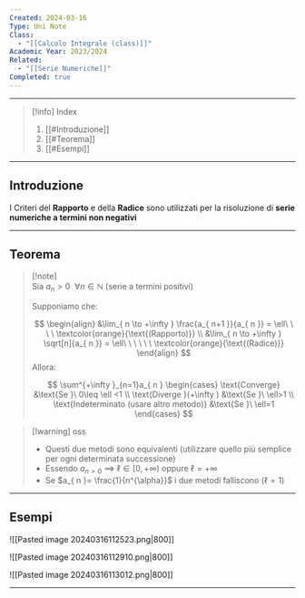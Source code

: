 ```yaml
---
Created: 2024-03-16
Type: Uni Note
Class:
  - "[[Calcolo Integrale (class)]]"
Academic Year: 2023/2024
Related:
  - "[[Serie Numeriche]]"
Completed: true
---
```

---

>[!info] Index
>1. [[#Introduzione]]
>2. [[#Teorema]]
>3. [[#Esempi]]

---
## Introduzione 

I Criteri del **Rapporto** e della **Radice** sono utilizzati per la risoluzione di **serie numeriche a termini non negativi**

---
## Teorema 

>[!note] \
>Sia $a_{ n }>0\ \ \forall n \in \mathbb{N}$  (serie a termini positivi)
>
>Supponiamo che:
>
>$$
>\begin{align}
>&\lim_{ n \to +\infty } \frac{a_{ n+1 }}{a_{ n }} = \ell\ \ \ \ \textcolor{orange}{\text{(Rapporto)}} \\
>&\lim_{ n \to +\infty } \sqrt[n]{a_{ n }} = \ell\ \ \ \ \ \ \textcolor{orange}{\text{(Radice)}}
>\end{align}
>$$
>Allora:
>
>$$
>\sum^{+\infty }_{n=1}a_{ n } \begin{cases}
>\text{Converge} &\text{Se }\ 0\leq \ell <1 \\
>\text{Diverge }(+\infty ) &\text{Se }\ \ell>1 \\
>\text{Indeterminato (usare altro metodo)} &\text{Se }\ \ell=1
>\end{cases}
>$$

>[!warning] oss
>- Questi due metodi sono equivalenti (utilizzare quello più semplice per ogni determinata successione)
>- Essendo $a_{ n >0}$ $\implies$ $\ell \in[0,+\infty)$ oppure $\ell=+\infty$
>- Se $a_{ n }= \frac{1}{n^{\alpha}}$ i due metodi falliscono ($\ell=1$)

---
## Esempi

![[Pasted image 20240316112523.png|800]]

![[Pasted image 20240316112910.png|800]]

![[Pasted image 20240316113012.png|800]]

---